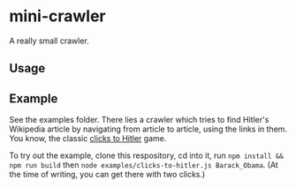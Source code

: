 # mini-crawler
A really small crawler.

## Usage


## Example
See the examples folder.
There lies a crawler which tries to find Hitler's Wikipedia article
by navigating from article to article, using the links in them.
You know, the classic [clicks to Hitler](https://en.wikipedia.org/wiki/Wikipedia:Wiki_Game) game.

To try out the example,
clone this respository,
cd into it,
run `npm install && npm run build` then `node examples/clicks-to-hitler.js Barack_Obama`.
(At the time of writing, you can get there with two clicks.)